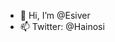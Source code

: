 - 👋 Hi, I’m @Esiver
- 📫 Twitter: @Hainosi

<!---
Esiver/Esiver is a ✨ special ✨ repository because its `README.md` (this file) appears on your GitHub profile.
You can click the Preview link to take a look at your changes.
--->

